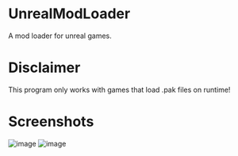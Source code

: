 # UnrealModLoader
A mod loader for unreal games.

# Disclaimer
This program only works with games that load .pak files on runtime!

# Screenshots
![image](https://user-images.githubusercontent.com/92261372/194756311-1297db63-4b4c-4966-b11b-08ee7ddb92d0.png)
![image](https://user-images.githubusercontent.com/92261372/194756325-890765a6-1db8-4945-870c-9dced779313b.png)
